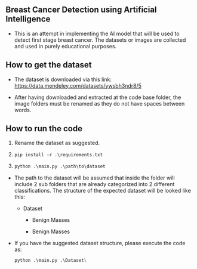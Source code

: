 ## Breast Cancer Detection using Artificial Intelligence

- This is an attempt in implementing the AI model that will be used to detect first stage breast cancer. The datasets or images are collected and used in purely educational purposes. 

## How to get the dataset

- The dataset is downloaded via this link: https://data.mendeley.com/datasets/ywsbh3ndr8/5

- After having downloaded and extracted at the code base folder, the image folders must be renamed as they do not have spaces between words.

## How to run the code

1. Rename the dataset as suggested.

2. ```
   pip install -r .\requirements.txt
   ```

3. ```python
   python .\main.py .\path\to\dataset
   ```
- The path to the dataset will be assumed that inside the folder will include 2 sub folders that are already categorized into 2 different classifications. The structure of the expected dataset will be looked like this:
  
  - Dataset
    
    - Benign Masses
    
    - Benign Masses

- If you have the suggested dataset structure, please execute the code as:
  
  ```python
  python .\main.py .\Dataset\
  ```
